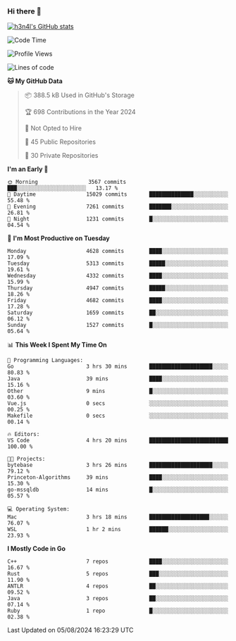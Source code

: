 ### Hi there 👋

[![h3n4l's GitHub stats](https://github-readme-stats.vercel.app/api?username=h3n4l&count_private=true&show_icons=true&theme=radical)](https://github.com/h3n4l/github-readme-stats)

<!--START_SECTION:waka-->
![Code Time](http://img.shields.io/badge/Code%20Time-1%2C888%20hrs%2019%20mins-blue)

![Profile Views](http://img.shields.io/badge/Profile%20Views-0-blue)

![Lines of code](https://img.shields.io/badge/From%20Hello%20World%20I%27ve%20Written-10.7%20million%20lines%20of%20code-blue)

**🐱 My GitHub Data** 

> 📦 388.5 kB Used in GitHub's Storage 
 > 
> 🏆 698 Contributions in the Year 2024
 > 
> 🚫 Not Opted to Hire
 > 
> 📜 45 Public Repositories 
 > 
> 🔑 30 Private Repositories 
 > 
**I'm an Early 🐤** 

```text
🌞 Morning                3567 commits        ███░░░░░░░░░░░░░░░░░░░░░░   13.17 % 
🌆 Daytime                15029 commits       ██████████████░░░░░░░░░░░   55.48 % 
🌃 Evening                7261 commits        ███████░░░░░░░░░░░░░░░░░░   26.81 % 
🌙 Night                  1231 commits        █░░░░░░░░░░░░░░░░░░░░░░░░   04.54 % 
```
📅 **I'm Most Productive on Tuesday** 

```text
Monday                   4628 commits        ████░░░░░░░░░░░░░░░░░░░░░   17.09 % 
Tuesday                  5313 commits        █████░░░░░░░░░░░░░░░░░░░░   19.61 % 
Wednesday                4332 commits        ████░░░░░░░░░░░░░░░░░░░░░   15.99 % 
Thursday                 4947 commits        █████░░░░░░░░░░░░░░░░░░░░   18.26 % 
Friday                   4682 commits        ████░░░░░░░░░░░░░░░░░░░░░   17.28 % 
Saturday                 1659 commits        ██░░░░░░░░░░░░░░░░░░░░░░░   06.12 % 
Sunday                   1527 commits        █░░░░░░░░░░░░░░░░░░░░░░░░   05.64 % 
```


📊 **This Week I Spent My Time On** 

```text
💬 Programming Languages: 
Go                       3 hrs 30 mins       ████████████████████░░░░░   80.83 % 
Java                     39 mins             ████░░░░░░░░░░░░░░░░░░░░░   15.16 % 
Other                    9 mins              █░░░░░░░░░░░░░░░░░░░░░░░░   03.60 % 
Vue.js                   0 secs              ░░░░░░░░░░░░░░░░░░░░░░░░░   00.25 % 
Makefile                 0 secs              ░░░░░░░░░░░░░░░░░░░░░░░░░   00.14 % 

🔥 Editors: 
VS Code                  4 hrs 20 mins       █████████████████████████   100.00 % 

🐱‍💻 Projects: 
bytebase                 3 hrs 26 mins       ████████████████████░░░░░   79.12 % 
Princeton-Algorithms     39 mins             ████░░░░░░░░░░░░░░░░░░░░░   15.30 % 
go-mssqldb               14 mins             █░░░░░░░░░░░░░░░░░░░░░░░░   05.57 % 

💻 Operating System: 
Mac                      3 hrs 18 mins       ███████████████████░░░░░░   76.07 % 
WSL                      1 hr 2 mins         ██████░░░░░░░░░░░░░░░░░░░   23.93 % 
```

**I Mostly Code in Go** 

```text
C++                      7 repos             ████░░░░░░░░░░░░░░░░░░░░░   16.67 % 
Rust                     5 repos             ███░░░░░░░░░░░░░░░░░░░░░░   11.90 % 
ANTLR                    4 repos             ██░░░░░░░░░░░░░░░░░░░░░░░   09.52 % 
Java                     3 repos             ██░░░░░░░░░░░░░░░░░░░░░░░   07.14 % 
Ruby                     1 repo              █░░░░░░░░░░░░░░░░░░░░░░░░   02.38 % 
```




 Last Updated on 05/08/2024 16:23:29 UTC
<!--END_SECTION:waka-->

